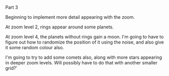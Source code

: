 Part 3

Beginning to implement more detail appearing with the zoom.

At zoom level 2, rings appear around some planets.

At zoom level 4, the planets without rings gain a moon. I'm going to have to figure out how to randomize the position of it using the noise, and also give it some random colour also.

I'm going to try to add some comets also, along with more stars appearing in deeper zoom levels. Will possibly have to do that with another smaller grid?'



